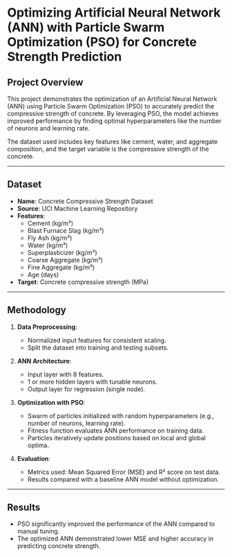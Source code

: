 # Optimizing Artificial Neural Network (ANN) with Particle Swarm Optimization (PSO) for Concrete Strength Prediction

## Project Overview
This project demonstrates the optimization of an Artificial Neural Network (ANN) using Particle Swarm Optimization (PSO) to accurately predict the compressive strength of concrete. By leveraging PSO, the model achieves improved performance by finding optimal hyperparameters like the number of neurons and learning rate. 

The dataset used includes key features like cement, water, and aggregate composition, and the target variable is the compressive strength of the concrete.

---

## Dataset
- **Name**: Concrete Compressive Strength Dataset
- **Source**: UCI Machine Learning Repository
- **Features**:
  - Cement (kg/m³)
  - Blast Furnace Slag (kg/m³)
  - Fly Ash (kg/m³)
  - Water (kg/m³)
  - Superplasticizer (kg/m³)
  - Coarse Aggregate (kg/m³)
  - Fine Aggregate (kg/m³)
  - Age (days)
- **Target**: Concrete compressive strength (MPa)

---

## Methodology
1. **Data Preprocessing**:
   - Normalized input features for consistent scaling.
   - Split the dataset into training and testing subsets.
   
2. **ANN Architecture**:
   - Input layer with 8 features.
   - 1 or more hidden layers with tunable neurons.
   - Output layer for regression (single node).

3. **Optimization with PSO**:
   - Swarm of particles initialized with random hyperparameters (e.g., number of neurons, learning rate).
   - Fitness function evaluates ANN performance on training data.
   - Particles iteratively update positions based on local and global optima.

4. **Evaluation**:
   - Metrics used: Mean Squared Error (MSE) and R² score on test data.
   - Results compared with a baseline ANN model without optimization.

---

## Results
- PSO significantly improved the performance of the ANN compared to manual tuning.
- The optimized ANN demonstrated lower MSE and higher accuracy in predicting concrete strength.
